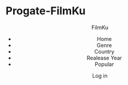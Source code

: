 # Progate-FilmKu

<!DOCTYPE html>
<html lang="en">

<head>
    <meta charset="UTF-8">
    <meta name="viewport" content="width=device-width, initial-scale=1.0">
    <meta http-equiv="X-UA-Compatible" content="ie=edge">
    <title>Document</title>
    <link rel="stylesheet" href="style.css">
</head>

<body>
    <header>
        <div class="container">
            <div class="header-left">FilmKu</div>
            <div class="header-list">
                <ul>
                    <li>Home</li>
                    <li>Genre</li>
                    <li>Country</li>
                    <li>Realease Year</li>
                    <li>Popular</li>
                </ul>
            </div>
            <div class="header-right">Log in</div>
        </div>
    </header>
</body>

</html>
